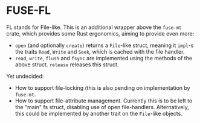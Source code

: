 # FUSE-FL

FL stands for File-like. This is an additional wrapper above the `fuse-mt` crate, which provides some Rust ergonomics, aiming to provide even more:
* `open` (and optionally `create`) returns a `File`-like struct, meaning it `impl`-s the traits `Read`, `Write` and `Seek`, which is cached with the file handler.
* `read`, `write`, `flush` and `fsync` are implemented using the methods of the above struct. `release` releases this struct.

Yet undecided:
* How to support file-locking (this is also pending on implementation by `fuse-mt`.
* How to support file-attribute management. Currently this is to be left to the "main" fs struct, disabling use of open file-handlers. Alternatively, this could be implemented by another trait on the `File`-like objects.
